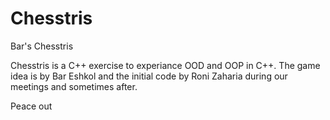 # Chesstris
Bar's Chesstris

Chesstris is a C++ exercise to experiance OOD and OOP in C++. The game idea is by Bar Eshkol and the initial code  by Roni Zaharia during our meetings and sometimes after.

Peace out
